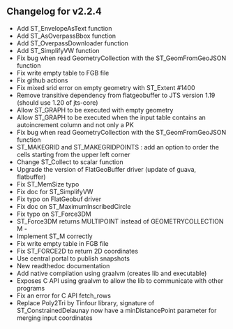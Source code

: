 ## Changelog for v2.2.4

- Add ST_EnvelopeAsText function
- Add ST_AsOverpassBbox function
- Add ST_OverpassDownloader function
- Add ST_SimplifyVW function
- Fix bug when read GeometryCollection with the ST_GeomFromGeoJSON function
- Fix write empty table to FGB file
- Fix github actions
- Fix mixed srid error on empty geometry with ST_Extent #1400
- Remove transitive dependency from flatgeobuffer to JTS version 1.19 (should use 1.20 of jts-core)
- Allow ST_GRAPH to be executed with empty geometry
- Allow ST_GRAPH to be executed when the input table contains an autoincrement column and not only a PK
- Fix bug when read GeometryCollection with the ST_GeomFromGeoJSON function 
- ST_MAKEGRID and ST_MAKEGRIDPOINTS : add an option to order the cells starting from the upper left corner 
- Change ST_Collect to scalar function
- Upgrade the version of FlatGeoBuffer driver (update of guava, flatbuffer)
- Fix ST_MemSize typo
- Fix doc for ST_SimplifyVW
- Fix typo on FlatGeobuf driver
- Fix doc on ST_MaximumInscribedCircle
- Fix typo on ST_Force3DM
- ST_Force3DM returns MULTIPOINT instead of GEOMETRYCOLLECTION M - 
- Implement ST_M correctly
- Fix write empty table in FGB file
- Fix ST_FORCE2D to return 2D coordinates
- Use central portal to publish snapshots
- New readthedoc documentation
- Add native compilation using graalvm (creates lib and executable)
- Exposes C API using graalvm to allow the lib to communicate with other programs 
- Fix an error for C API fetch_rows
- Replace Poly2Tri by Tinfour library, signature of ST_ConstrainedDelaunay now have a minDistancePoint parameter for merging input coordinates
